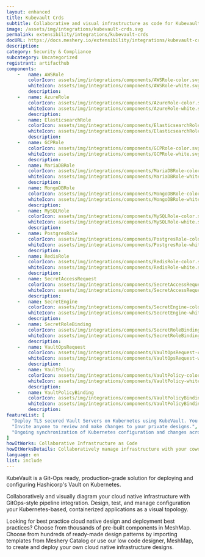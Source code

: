 ```yaml
---
layout: enhanced
title: Kubevault Crds
subtitle: Collaborative and visual infrastructure as code for Kubevault Crds
image: /assets/img/integrations/kubevault-crds.svg
permalink: extensibility/integrations/kubevault-crds
docURL: https://docs.meshery.io/extensibility/integrations/kubevault-crds
description: 
category: Security & Compliance
subcategory: Uncategorized
registrant: artifacthub
components: 
	-	name: AWSRole
		colorIcon: assets/img/integrations/components/AWSRole-color.svg
		whiteIcon: assets/img/integrations/components/AWSRole-white.svg
		description: 
	-	name: AzureRole
		colorIcon: assets/img/integrations/components/AzureRole-color.svg
		whiteIcon: assets/img/integrations/components/AzureRole-white.svg
		description: 
	-	name: ElasticsearchRole
		colorIcon: assets/img/integrations/components/ElasticsearchRole-color.svg
		whiteIcon: assets/img/integrations/components/ElasticsearchRole-white.svg
		description: 
	-	name: GCPRole
		colorIcon: assets/img/integrations/components/GCPRole-color.svg
		whiteIcon: assets/img/integrations/components/GCPRole-white.svg
		description: 
	-	name: MariaDBRole
		colorIcon: assets/img/integrations/components/MariaDBRole-color.svg
		whiteIcon: assets/img/integrations/components/MariaDBRole-white.svg
		description: 
	-	name: MongoDBRole
		colorIcon: assets/img/integrations/components/MongoDBRole-color.svg
		whiteIcon: assets/img/integrations/components/MongoDBRole-white.svg
		description: 
	-	name: MySQLRole
		colorIcon: assets/img/integrations/components/MySQLRole-color.svg
		whiteIcon: assets/img/integrations/components/MySQLRole-white.svg
		description: 
	-	name: PostgresRole
		colorIcon: assets/img/integrations/components/PostgresRole-color.svg
		whiteIcon: assets/img/integrations/components/PostgresRole-white.svg
		description: 
	-	name: RedisRole
		colorIcon: assets/img/integrations/components/RedisRole-color.svg
		whiteIcon: assets/img/integrations/components/RedisRole-white.svg
		description: 
	-	name: SecretAccessRequest
		colorIcon: assets/img/integrations/components/SecretAccessRequest-color.svg
		whiteIcon: assets/img/integrations/components/SecretAccessRequest-white.svg
		description: 
	-	name: SecretEngine
		colorIcon: assets/img/integrations/components/SecretEngine-color.svg
		whiteIcon: assets/img/integrations/components/SecretEngine-white.svg
		description: 
	-	name: SecretRoleBinding
		colorIcon: assets/img/integrations/components/SecretRoleBinding-color.svg
		whiteIcon: assets/img/integrations/components/SecretRoleBinding-white.svg
		description: 
	-	name: VaultOpsRequest
		colorIcon: assets/img/integrations/components/VaultOpsRequest-color.svg
		whiteIcon: assets/img/integrations/components/VaultOpsRequest-white.svg
		description: 
	-	name: VaultPolicy
		colorIcon: assets/img/integrations/components/VaultPolicy-color.svg
		whiteIcon: assets/img/integrations/components/VaultPolicy-white.svg
		description: 
	-	name: VaultPolicyBinding
		colorIcon: assets/img/integrations/components/VaultPolicyBinding-color.svg
		whiteIcon: assets/img/integrations/components/VaultPolicyBinding-white.svg
		description: 
featureList: [
  "Deploy TLS secured Vault Servers on Kubernetes using KubeVault. You can use cert-manager to manage VaultServer TLS or you can manage TLS with self-signed.",
  "Invite anyone to review and make changes to your private designs.",
  "Ongoing synchronization of Kubernetes configuration and changes across any number of clusters."
]
howItWorks: Collaborative Infrastructure as Code
howItWorksDetails: Collaboratively manage infrastructure with your coworkers synchronously sharing the same designs.
language: en
list: include
---
```

<p>
KubeVault is a Git-Ops ready, production-grade solution for deploying and configuring Hashicorp's Vault on Kubernetes.
</p>
<p>
    Collaboratively and visually diagram your cloud native infrastructure with GitOps-style pipeline integration. Design, test, and manage configuration your Kubernetes-based, containerized applications as a visual topology.
</p>
<p>
    Looking for best practice cloud native design and deployment best practices? Choose from thousands of pre-built components in MeshMap. Choose from hundreds of ready-made design patterns by importing templates from Meshery Catalog or use our low code designer, MeshMap, to create and deploy your own cloud native infrastructure designs.
</p>

